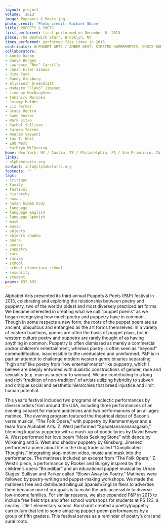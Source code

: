 ```yaml
---
layout: project
volume: '2013'
image: Pupppets_&_Poets.jpg
photo_credit: 'Photo credit: Rachael Shane'
title: PUPPETS & POETS
first_performed: first performed on December 6, 2013
place: The Bushwick Starr, Brooklyn, NY
times_performed: performed five times in 2013
contributor: ALPHABET ARTS / AMBER WEST, KIRSTEN KAMMERMEYER, CHRIS BORCHARDT
collaborators:
- Annie Bacon
- Danya Bergey
- Lawrence “Ren” Carrillo
- Jonah Eller-Isaacs
- Rima Fand
- Randy Ginsburg
- Elizabeth Greenblatt
- Modesto “Flako” Jimenez
- Lindsay MacNaughton
- Takahiro Morooka
- Jeremy Mulder
- Liz Parker
- Grace Rectra
- Gwen Rooker
- Mark Sitko
- Rachel Sullivan
- Carmen Torres
- Neelam Vaswani
- Sam T. West
- Zeb West
- Kathryn Wilkening
home: New York, NY / Austin, TX / Philadelphia, PA / San Francisco, CA
links:
- alphabetarts.org
contact: info@alphabetarts.org
footnote: ''
tags:
- critique
- family
- festival
- hierarchy
- human
- human human body
- language
- language English
- language Spanish
- mask
- music
- objects
- objects shadow
- opera
- poetry
- puppetry
- race
- racism
- school
- school elementary school
- sexuality
- student
pages: 632-633
---
```


Alphabet Arts presented its third annual Puppets & Poets (P&P) festival in 2013, celebrating and exploring the relationship between poetry and puppetry, two of the world’s oldest and most diversely practiced art forms. We became interested in creating what we call “puppet poems” as we began recognizing how much poetry and puppetry have in common. Though in some respects a new form, the roots of the puppet poem are as ancient, ubiquitous and entangled as the art forms themselves. In a variety of eastern traditions, poems are often the basis of puppet plays, but in western culture poetry and puppetry are rarely thought of as having anything in common. Puppetry is often dismissed as merely a commercial and/or children’s entertainment, whereas poetry is often seen as “beyond” commodification, inaccessible to the uneducated and uninformed. P&P is in part an attempt to challenge modern western genre binaries separating “high arts” like poetry from “low entertainments” like puppetry, which I believe are deeply entwined with dualistic constructions of gender, race and sexuality (e.g. man as superior to woman). We are contributing to a long and rich “tradition of non-tradition” of artists utilizing hybridity to subvert and critique social and aesthetic hierarchies that breed injustice and limit human potential.

This year’s festival included two programs of eclectic performances by diverse artists from around the USA, including three performances of an evening cabaret for mature audiences and two performances of an all ages matinee. The evening program featured the theatrical debut of Bacon’s verse musical, “The Folk Opera,” with puppetry by Kammermeyer and a team from Alphabet Arts. Z. West performed “Spacetansmananagasm,” blending kugutsu puppetry with a mash-up of poetic lyrics by David Bowie. A. West performed her love poem “Moss Seeking Stone” with dance by Wilkening and S. West and shadow puppetry by Ginsburg. Jimenez performed a poem about life in the drug trade called “Complicated Thoughts,” integrating stop-motion video, music and mask into the performance. The matinees included an excerpt from “The Folk Opera,” Z. West’s piece, a performance by Rooker and Burgey inspired by the children’s opera “Brundibar” and an educational puppet musical by Urban Stages’ Sullivan and Parker called “Blown Away by Poetry.” Matinees were followed by poetry-writing and puppet-making workshops. We made the matinees free and distributed bilingual Spanish/English fliers to advertise them because one of our goals is to make the arts accessible to diverse low-income families. For similar reasons, we also expanded P&P in 2013 to include free field trips and after school workshops for students at PS 123, a nearby Title 1 elementary school. Borchardt created a poetry/puppetry curriculum that led to some amazing puppet-poem performances by a group of fifth graders. This festival serves as a reminder of poetry’s oral and aural roots.
